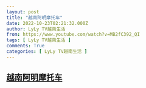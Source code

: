 ```yaml
---
layout: post
title: "越南阿明摩托车"
date: 2022-10-23T02:21:32.000Z
author: LyLy TV越南生活
from: https://www.youtube.com/watch?v=MB2fC392_QI
tags: [ LyLy TV越南生活 ]
comments: True
categories: [ LyLy TV越南生活 ]
---
```

<!--1666491692000-->
[越南阿明摩托车](https://www.youtube.com/watch?v=MB2fC392_QI)
------

<div>

</div>
